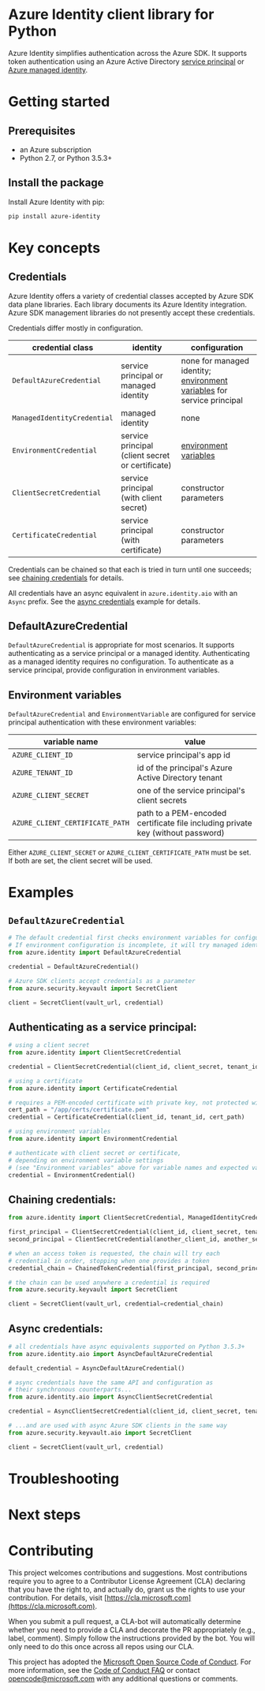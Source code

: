 # Azure Identity client library for Python
Azure Identity simplifies authentication across the Azure SDK.
It supports token authentication using an Azure Active Directory
[service principal](https://docs.microsoft.com/en-us/cli/azure/create-an-azure-service-principal-azure-cli?view=azure-cli-latest)
or
[Azure managed identity](https://docs.microsoft.com/en-us/azure/active-directory/managed-identities-azure-resources/overview).

# Getting started
## Prerequisites
- an Azure subscription
- Python 2.7, or Python 3.5.3+

## Install the package
Install Azure Identity with pip:
```sh
pip install azure-identity
```

# Key concepts
## Credentials
Azure Identity offers a variety of credential classes accepted by Azure SDK
data plane libraries. Each library documents its Azure Identity integration.
Azure SDK management libraries do not presently accept these credentials.

Credentials differ mostly in configuration.

|credential class|identity|configuration
|-|-|-
|`DefaultAzureCredential`|service principal or managed identity|none for managed identity; [environment variables](#environment-variables) for service principal
|`ManagedIdentityCredential`|managed identity|none
|`EnvironmentCredential`|service principal (client secret or certificate)|[environment variables](#environment-variables)
|`ClientSecretCredential`|service principal (with client secret)|constructor parameters
|`CertificateCredential`|service principal (with certificate)|constructor parameters

Credentials can be chained so that each is tried in turn until one succeeds;
see [chaining credentials](#chaining-credentials) for details.

All credentials have an async equivalent in `azure.identity.aio` with an `Async`
prefix. See the [async credentials](#async-credentials) example for details.

## DefaultAzureCredential
`DefaultAzureCredential` is appropriate for most scenarios. It supports
authenticating as a service principal or a managed identity. Authenticating
as a managed identity requires no configuration. To authenticate as a service
principal, provide configuration in environment variables.

## Environment variables

`DefaultAzureCredential` and `EnvironmentVariable` are configured for service
principal authentication with these environment variables:

|variable name|value
|-|-
|`AZURE_CLIENT_ID`|service principal's app id
|`AZURE_TENANT_ID`|id of the principal's Azure Active Directory tenant
|`AZURE_CLIENT_SECRET`|one of the service principal's client secrets
|`AZURE_CLIENT_CERTIFICATE_PATH`|path to a PEM-encoded certificate file including private key (without password)

Either `AZURE_CLIENT_SECRET` or `AZURE_CLIENT_CERTIFICATE_PATH` must be set.
If both are set, the client secret will be used.

# Examples

## `DefaultAzureCredential`
```py
# The default credential first checks environment variables for configuration as described above.
# If environment configuration is incomplete, it will try managed identity.
from azure.identity import DefaultAzureCredential

credential = DefaultAzureCredential()

# Azure SDK clients accept credentials as a parameter
from azure.security.keyvault import SecretClient

client = SecretClient(vault_url, credential)
```

## Authenticating as a service principal:
```py
# using a client secret
from azure.identity import ClientSecretCredential

credential = ClientSecretCredential(client_id, client_secret, tenant_id)

# using a certificate
from azure.identity import CertificateCredential

# requires a PEM-encoded certificate with private key, not protected with a password
cert_path = "/app/certs/certificate.pem"
credential = CertificateCredential(client_id, tenant_id, cert_path)

# using environment variables
from azure.identity import EnvironmentCredential

# authenticate with client secret or certificate,
# depending on environment variable settings
# (see "Environment variables" above for variable names and expected values)
credential = EnvironmentCredential()
```

## Chaining credentials:
```py
from azure.identity import ClientSecretCredential, ManagedIdentityCredential, ChainedTokenCredential

first_principal = ClientSecretCredential(client_id, client_secret, tenant_id)
second_principal = ClientSecretCredential(another_client_id, another_secret, tenant_id)

# when an access token is requested, the chain will try each
# credential in order, stopping when one provides a token
credential_chain = ChainedTokenCredential(first_principal, second_principal)

# the chain can be used anywhere a credential is required
from azure.security.keyvault import SecretClient

client = SecretClient(vault_url, credential=credential_chain)
```

## Async credentials:
```py
# all credentials have async equivalents supported on Python 3.5.3+
from azure.identity.aio import AsyncDefaultAzureCredential

default_credential = AsyncDefaultAzureCredential()

# async credentials have the same API and configuration as
# their synchronous counterparts...
from azure.identity.aio import AsyncClientSecretCredential

credential = AsyncClientSecretCredential(client_id, client_secret, tenant_id)

# ...and are used with async Azure SDK clients in the same way
from azure.security.keyvault.aio import SecretClient

client = SecretClient(vault_url, credential)
```

# Troubleshooting

# Next steps

# Contributing
This project welcomes contributions and suggestions.  Most contributions require you to agree to a
Contributor License Agreement (CLA) declaring that you have the right to, and actually do, grant us
the rights to use your contribution. For details, visit [https://cla.microsoft.com](https://cla.microsoft.com).

When you submit a pull request, a CLA-bot will automatically determine whether you need to provide
a CLA and decorate the PR appropriately (e.g., label, comment). Simply follow the instructions
provided by the bot. You will only need to do this once across all repos using our CLA.

This project has adopted the
[Microsoft Open Source Code of Conduct](https://opensource.microsoft.com/codeofconduct/).
For more information, see the
[Code of Conduct FAQ](https://opensource.microsoft.com/codeofconduct/faq/)
or contact [opencode@microsoft.com](mailto:opencode@microsoft.com) with any
additional questions or comments.
